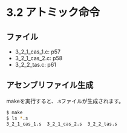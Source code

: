 # 3.2 アトミック命令

## ファイル

- 3_2_1_cas_1.c: p57
- 3_2_1_cas_2.c: p58
- 3_2_2_tas.c: p61

## アセンブリファイル生成

makeを実行すると、.sファイルが生成されます。

```sh
$ make
$ ls *.s
3_2_1_cas_1.s  3_2_1_cas_2.s  3_2_2_tas.s
```
